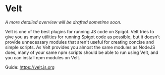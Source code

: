 # Velt
*A more detailed overview will be drafted sometime soon.*

Velt is one of the best plugins for running JS code on Spigot. Velt tries to give you as many utilities for running Spigot code as possible, but it doesn't provide unnecessary modules that aren't useful for creating concise and simple scripts.
As Velt provides you almost the same modules as NodeJS does, many of your same npm scripts should be able to run using Velt, and you can install npm modules on Velt.

Guide: https://velt.js.org
